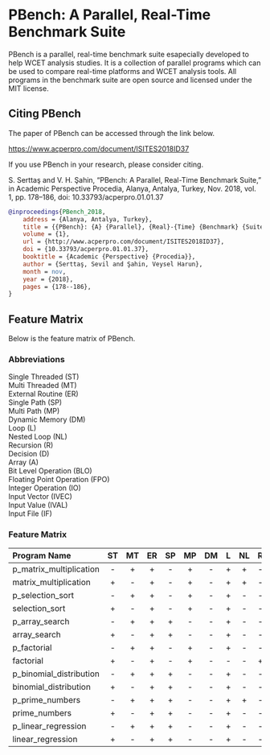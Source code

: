 
# PBench: A Parallel, Real-Time Benchmark Suite

PBench is a parallel, real-time benchmark suite esapecially developed to help WCET analysis studies. It is a collection of parallel programs which can be used to compare real-time platforms and WCET analysis tools. All programs in the benchmark suite are open source and licensed under the MIT license.


## Citing PBench

The paper of PBench can be accessed through the link below.

https://www.acperpro.com/document/ISITES2018ID37

If you use PBench in your research, please consider citing.

S. Serttaş and V. H. Şahin, “PBench: A Parallel, Real-Time Benchmark Suite,” in Academic Perspective Procedia, Alanya, Antalya, Turkey, Nov. 2018, vol. 1, pp. 178–186, doi: 10.33793/acperpro.01.01.37

```bibtex
@inproceedings{PBench_2018,
	address = {Alanya, Antalya, Turkey},
	title = {{PBench}: {A} {Parallel}, {Real}-{Time} {Benchmark} {Suite}},
	volume = {1},
	url = {http://www.acperpro.com/document/ISITES2018ID37},
	doi = {10.33793/acperpro.01.01.37},
	booktitle = {Academic {Perspective} {Procedia}},
	author = {Serttaş, Sevil and Şahin, Veysel Harun},
	month = nov,
	year = {2018},
	pages = {178--186},
}
```

## Feature Matrix

Below is the feature matrix of PBench.

### Abbreviations

Single Threaded (ST)  
Multi Threaded (MT)  
External Routine (ER)    
Single Path (SP)  
Multi Path (MP)  
Dynamic Memory (DM)  
Loop (L)  
Nested Loop (NL)  
Recursion (R)  
Decision (D)  
Array (A)  
Bit Level Operation (BLO)  
Floating Point Operation (FPO)  
Integer Operation (IO)  
Input Vector (IVEC)  
Input Value (IVAL)  
Input File (IF)  

### Feature Matrix

Program Name | ST | MT | ER | SP | MP | DM| L | NL | R | D | A | BLO | FPO | IO | IVEC | IVAL | IF |
:---|:---:|:---:|:---:|:---:|:---:|:---:|:---:|:---:|:---:|:---:|:---:|:---:|:---:|:---:|:---:|:---:|:---:|
p_matrix_multiplication | - | + | + | - | + | - | + | + | - | - | + | - | - | + | - | - | - | 
matrix_multiplication   | + | - | + | - | + | - | + | + | - | - | + | - | - | + | - | - | - | 
p_selection_sort        | - | + | + | - | + | - | + | - | - | + | + | - | - | + | - | - | - | 
selection_sort          | + | - | + | - | + | - | + | - | - | + | + | - | - | + | - | - | - |  
p_array_search          | - | + | + | + | - | - | + | - | - | + | + | - | - | + | - | - | - | 
array_search            | + | - | + | + | - | - | + | - | - | + | + | - | - | + | - | - | - | 
p_factorial             | - | + | + | - | + | - | + | - | - | + | + | - | - | + | - | + | - | 
factorial               | + | - | + | - | + | - | - | - | + | + | - | - | - | + | - | + | - | 
p_binomial_distribution | - | + | + | + | - | - | + | - | - | - | + | - | - | + | - | - | - | 
binomial_distribution   | + | - | + | + | - | - | + | - | - | - | - | - | - | + | - | - | - | 
p_prime_numbers         | - | + | + | + | - | - | + | + | - | + | + | - | - | + | - | - | - | 
prime_numbers           | + | - | + | + | - | - | + | - | - | + | - | - | - | + | - | - | - | 
p_linear_regression     |-  | + | + | + | - | - | + | - | - | - | + | - | + | - | - | - | - | 
linear_regression       | + | - | + | + | - | - | + | - | - | - | + | - | + | - | - | - | - |
